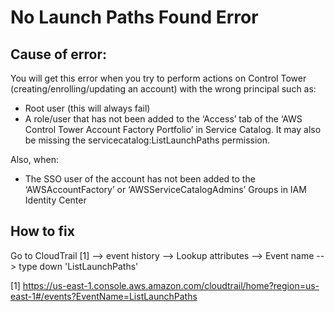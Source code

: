 # No Launch Paths Found Error



## Cause of error:
You will get this error when you try to perform actions on Control Tower (creating/enrolling/updating an account) with the wrong principal such as:
+ Root user (this will always fail)
+ A role/user that has not been added to the ‘Access’ tab of the ‘AWS Control Tower Account Factory Portfolio’ in Service Catalog. It may also be missing the servicecatalog:ListLaunchPaths permission.

Also, when:
+ The SSO user of the account has not been added to the ‘AWSAccountFactory’ or ‘AWSServiceCatalogAdmins’ Groups in IAM Identity Center

## How to fix
Go to CloudTrail [1] --> event history --> Lookup attributes --> Event name --> type down 'ListLaunchPaths'



[1] https://us-east-1.console.aws.amazon.com/cloudtrail/home?region=us-east-1#/events?EventName=ListLaunchPaths

